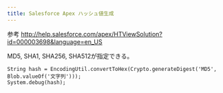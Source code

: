 ```yaml
---
title: Salesforce Apex ハッシュ値生成
---
```


参考 http://help.salesforce.com/apex/HTViewSolution?id=000003698&language=en_US

MD5, SHA1, SHA256, SHA512が指定できる。

```
String hash = EncodingUtil.convertToHex(Crypto.generateDigest('MD5', Blob.valueOf('文字列')));
System.debug(hash);
```


